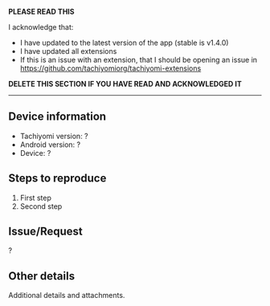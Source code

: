 **PLEASE READ THIS**

I acknowledge that:

- I have updated to the latest version of the app (stable is v1.4.0)
- I have updated all extensions
- If this is an issue with an extension, that I should be opening an issue in https://github.com/tachiyomiorg/tachiyomi-extensions

**DELETE THIS SECTION IF YOU HAVE READ AND ACKNOWLEDGED IT**

---

## Device information
* Tachiyomi version: ?
* Android version: ?
* Device: ?

## Steps to reproduce
1. First step
2. Second step

## Issue/Request
?

## Other details
Additional details and attachments.
